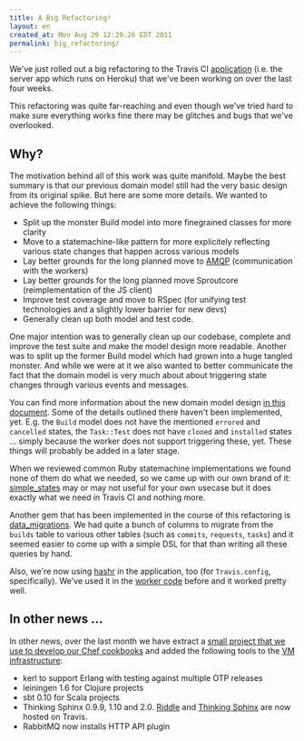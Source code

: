 ```yaml
---
title: A Big Refactoring!
layout: en
created_at: Mon Aug 29 12:29:26 EDT 2011
permalink: big_refactoring/
---
```


We've just rolled out a big refactoring to the Travis CI [application](https://github.com/travis-ci/travis-ci)
(i.e. the server app which runs on Heroku) that we've been working on over the
last four weeks.

This refactoring was quite far-reaching and even though we've tried hard to
make sure everything works fine there may be glitches and bugs that we've
overlooked.

## Why?

The motivation behind all of this work was quite manifold. Maybe the best
summary is that our previous domain model still had the very basic design from
its original spike. But here are some more details. We wanted to achieve the
following things:

* Split up the monster Build model into more finegrained classes for more
  clarity
* Move to a statemachine-like pattern for more explicitely reflecting
  various state changes that happen across various models
* Lay better grounds for the long planned move to [AMQP](https://github.com/ruby-amqp/amqp)
  (communication with the workers)
* Lay better grounds for the long planned move Sproutcore (reimplementation of
  the JS client)
* Improve test coverage and move to RSpec (for unifying test technologies and a
  slightly lower barrier for new devs)
* Generally clean up both model and test code.

One major intention was to generally clean up our codebase, complete and
improve the test suite and make the model design more readable. Another was
to split up the former Build model which had grown into a huge tangled monster.
And while we were at it we also wanted to better communicate the fact that the
domain model is very much about about triggering state changes through various
events and messages.

You can find more information about the new domain model design [in this
document](https://github.com/travis-ci/travis-ci/blob/statemachine_merge/docs/notes/build_tasks.md).
Some of the details outlined there haven't been implemented, yet. E.g. the
`Build` model does not have the mentioned `errored` and `cancelled` states, the
`Task::Test` does not have `cloned` and `installed` states ... simply because the
worker does not support triggering these, yet. These things will probably be
added in a later stage.

When we reviewed common Ruby statemachine implementations we found none of them
do what we needed, so we came up with our own brand of it:
[simple_states](https://github.com/svenfuchs/simple_states) may or may not
useful for your own usecase but it does exactly what we need in Travis CI and
nothing more.

Another gem that has been implemented in the course of this refactoring is
[data_migrations](https://github.com/svenfuchs/data_migrations). We had quite a
bunch of columns to migrate from the `builds` table to various other tables
(such as `commits`, `requests`, `tasks`) and it seemed easier to come up with a
simple DSL for that than writing all these queries by hand.

Also, we're now using [hashr](https://github.com/svenfuchs/hashr) in the
application, too (for `Travis.config`, specifically). We've used it in the
[worker code](https://github.com/travis-ci/travis-worker) before and it worked
pretty well.

## In other news ...

In other news, over the last month we have extract a [small project that we use to develop our Chef cookbooks](https://github.com/michaelklishin/sous-chef) and
added the following tools to the [VM infrastructure](https://github.com/travis-ci/travis-cookbooks/tree/master/vagrant_base):

 * kerl to support Erlang with testing against multiple OTP releases
 * leiningen 1.6 for Clojure projects
 * sbt 0.10 for Scala projects
 * Thinking Sphinx 0.9.9, 1.10 and 2.0. [Riddle](http://freelancing-god.github.com/riddle) and [Thinking Sphinx](http://freelancing-god.github.com/ts/en/) are now hosted on Travis.
 * RabbitMQ now installs HTTP API plugin


